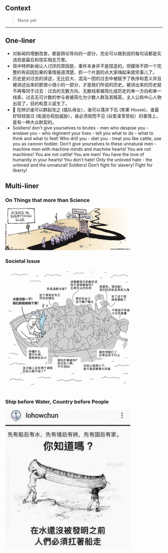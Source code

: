 
## Context

> None yet

-----

## One-liner

- 对新闻的增删改查，都是舆论导向的一部分，完全可以做到说的每句话都是实话但是最后和现实相去万里。
- 简中特供新闻让人讨厌的原因是，事件本身并不是捏造的，但媒体不把一个完整的有前因后果的事情报道清楚，抓一个片面的点大家嗨起来就完事儿了。
- 历史是对过去的讲述，无比巨大、混沌一团的过去中被赋予了秩序和意义并且被讲述出来的那很小很小的一部分，才是我们所说的历史。被讲出来的历史就不再等同于过去：过去的无数方向、无数线索被简化成历史的单一方向和单一线索，过去无可计数的参与者被简化为少数人群及其精英，主人公和中心人物出现了，目的和意义诞生了。
- 🙌 在辨识谁可以群起攻之 (插队母女），谁可以落井下石 (笑果 House)，谁最好轻轻放过 (街道办软肋威胁），谁必须视而不见 (谷爱凌享受权）的事情上，是有一种大众默契的。
- Soldiers! don’t give yourselves to brutes - men who despise you - enslave you - who regiment your lives - tell you what to do - what to think and what to feel! Who drill you - diet you - treat you like cattle, use you as cannon fodder. Don’t give yourselves to these unnatural men - machine men with machine minds and machine hearts! You are not machines! You are not cattle! You are men! You have the love of humanity in your hearts! You don’t hate! Only the unloved hate - the unloved and the unnatural! Soldiers! Don’t fight for slavery! Fight for liberty!

## Multi-liner

### On Things that more than Science

<img src="/_assets/illustration-complex-but-right.jpeg" alt="Illustration of Complex but Right" width="400" height=50% />

### Societal Issue

<img src="/_assets/sarcasm-reaction-societal-issue.png" alt="Scary Reaction to Societal Issue" width="400" height=50% />

### Ship before Water, Country before People

<img src="/_assets/sarcasm-country-before-people.png" alt="Illustration of Country before People" width="400" height=50% />
